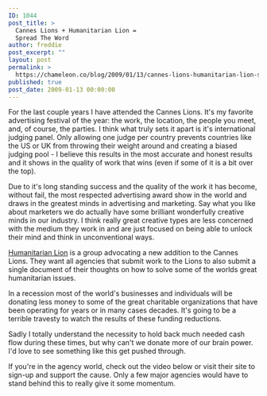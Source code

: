 ```yaml
---
ID: 1044
post_title: >
  Cannes Lions + Humanitarian Lion =
  Spread The Word
author: freddie
post_excerpt: ""
layout: post
permalink: >
  https://chameleon.co/blog/2009/01/13/cannes-lions-humanitarian-lion-spread-the-word/
published: true
post_date: 2009-01-13 00:00:00
---
```

For the last couple years I have attended the Cannes Lions. It's my favorite advertising festival of the year: the work, the location, the people you meet, and, of course, the parties. I think what truly sets it apart is it's international judging panel. Only allowing one judge per country prevents countries like the US or UK from throwing their weight around and creating a biased judging pool - I believe this results in the most accurate and honest results and it shows in the quality of work that wins (even if some of it is a bit over the top).

Due to it's long standing success and the quality of the work it has become, without fail, the most respected advertising award show in the world and draws in the greatest minds in advertising and marketing. Say what you like about marketers we do actually have some brilliant wonderfully creative minds in our industry. I think really great creative types are less concerned with the medium they work in and are just focused on being able to unlock their mind and think in unconventional ways.

<a href="https://www.humanitarianlion.com/" target="_blank" rel="noopener noreferrer">Humanitarian Lion</a> is a group advocating a new addition to the Cannes Lions. They want all agencies that submit work to the Lions to also submit a single document of their thoughts on how to solve some of the worlds great humanitarian issues.<!--more-->

In a recession most of the world's businesses and individuals will be donating less money to some of the great charitable organizations that have been operating for years or in many cases decades. It's going to be a terrible travesty to watch the results of these funding reductions.

Sadly I totally understand the necessity to hold back much needed cash flow during these times, but why can't we donate more of our brain power. I'd love to see something like this get pushed through.

If you're in the agency world, check out the video below or visit their site to sign-up and support the cause. Only a few major agencies would have to stand behind this to really give it some momentum.

<object data="https://www.youtube.com/v/ADxCCpV5aVU&amp;hl=en&amp;fs=1" type="application/x-shockwave-flash" width="425" height="344"><param name="allowFullScreen" value="true" /><param name="allowscriptaccess" value="always" /><param name="src" value="https://www.youtube.com/v/ADxCCpV5aVU&amp;hl=en&amp;fs=1" /><param name="allowfullscreen" value="true" /></object>